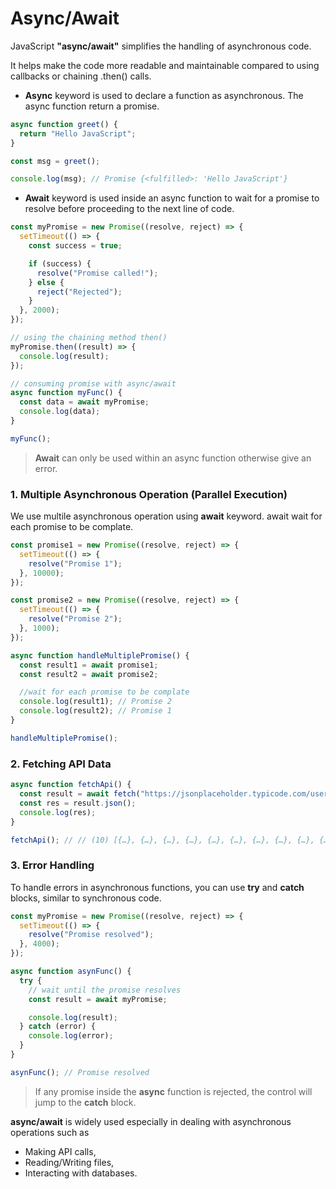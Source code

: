 # Async/Await

JavaScript **"async/await"** simplifies the handling of asynchronous code.

It helps make the code more readable and maintainable compared to using callbacks or chaining .then() calls.

- **Async** keyword is used to declare a function as asynchronous. The async function return a promise.

```javascript
async function greet() {
  return "Hello JavaScript";
}

const msg = greet();

console.log(msg); // Promise {<fulfilled>: 'Hello JavaScript'}
```

- **Await** keyword is used inside an async function to wait for a promise to resolve before proceeding to the next line of code.

```javascript
const myPromise = new Promise((resolve, reject) => {
  setTimeout(() => {
    const success = true;

    if (success) {
      resolve("Promise called!");
    } else {
      reject("Rejected");
    }
  }, 2000);
});

// using the chaining method then()
myPromise.then((result) => {
  console.log(result);
});

// consuming promise with async/await
async function myFunc() {
  const data = await myPromise;
  console.log(data);
}

myFunc();
```

> **Await** can only be used within an async function otherwise give an error.

### 1. Multiple Asynchronous Operation (Parallel Execution)

We use multile asynchronous operation using **await** keyword. await wait for each promise to be complate.

```javascript
const promise1 = new Promise((resolve, reject) => {
  setTimeout(() => {
    resolve("Promise 1");
  }, 10000);
});

const promise2 = new Promise((resolve, reject) => {
  setTimeout(() => {
    resolve("Promise 2");
  }, 1000);
});

async function handleMultiplePromise() {
  const result1 = await promise1;
  const result2 = await promise2;

  //wait for each promise to be complate
  console.log(result1); // Promise 2
  console.log(result2); // Promise 1
}

handleMultiplePromise();
```

### 2. Fetching API Data

```javascript
async function fetchApi() {
  const result = await fetch("https://jsonplaceholder.typicode.com/users");
  const res = result.json();
  console.log(res);
}

fetchApi(); // // (10) [{…}, {…}, {…}, {…}, {…}, {…}, {…}, {…}, {…}, {…}]
```

### 3. Error Handling

To handle errors in asynchronous functions, you can use **try** and **catch** blocks, similar to synchronous code.

```javascript
const myPromise = new Promise((resolve, reject) => {
  setTimeout(() => {
    resolve("Promise resolved");
  }, 4000);
});

async function asynFunc() {
  try {
    // wait until the promise resolves
    const result = await myPromise;

    console.log(result);
  } catch (error) {
    console.log(error);
  }
}

asynFunc(); // Promise resolved
```

> If any promise inside the **async** function is rejected, the control will jump to the **catch** block.

**async/await** is widely used especially in dealing with asynchronous operations such as

- Making API calls,
- Reading/Writing files,
- Interacting with databases.
